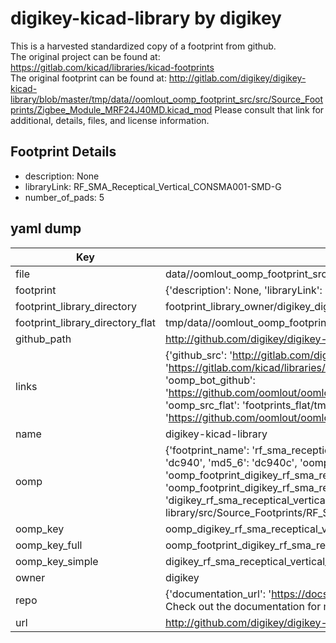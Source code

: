 # digikey-kicad-library by digikey  
This is a harvested standardized copy of a footprint from github.  
The original project can be found at:  
https://gitlab.com/kicad/libraries/kicad-footprints  
The original footprint can be found at:
http://gitlab.com/digikey/digikey-kicad-library/blob/master/tmp/data//oomlout_oomp_footprint_src/src/Source_Footprints/Zigbee_Module_MRF24J40MD.kicad_mod
Please consult that link for additional, details, files, and license information.  
## Footprint Details
* description: None  
* libraryLink: RF_SMA_Receptical_Vertical_CONSMA001-SMD-G  
* number_of_pads: 5  
## yaml dump  
| Key | Value |  
| --- | --- |  
| file | data//oomlout_oomp_footprint_src/digikey-kicad-library/src/Source_Footprints/RF_SMA_Receptical_Vertical_CONSMA001-SMD-G.kicad_mod |  
| footprint | {'description': None, 'libraryLink': 'RF_SMA_Receptical_Vertical_CONSMA001-SMD-G', 'number_of_pads': 5} |  
| footprint_library_directory | footprint_library_owner/digikey_digikey-kicad-library |  
| footprint_library_directory_flat | tmp/data//oomlout_oomp_footprint_src/footprints_flat/digikey_rf_sma_receptical_vertical_consma001_smd_g_rf_sma_receptical_vertical_consma001_smd_g/working |  
| github_path | http://github.com/digikey/digikey-kicad-library/blob/master/tmp/data//oomlout_oomp_footprint_src/src/Source_Footprints/RF_SMA_Receptical_Vertical_CONSMA001-SMD-G.kicad_mod |  
| links | {'github_src': 'http://gitlab.com/digikey/digikey-kicad-library/blob/master/tmp/data//oomlout_oomp_footprint_src/src/Source_Footprints/Zigbee_Module_MRF24J40MD.kicad_mod', 'github_src_repo': 'https://gitlab.com/kicad/libraries/kicad-footprints', 'oomp_bot': 'tmp/data//oomlout_oomp_footprint_src/footprints/digikey_rf_sma_receptical_vertical_consma001_smd_g_rf_sma_receptical_vertical_consma001_smd_g/working', 'oomp_bot_github': 'https://github.com/oomlout/oomlout_oomp_footprint_bot/tree/main/tmp/data//oomlout_oomp_footprint_src/footprints/digikey_rf_sma_receptical_vertical_consma001_smd_g_rf_sma_receptical_vertical_consma001_smd_g/working', 'oomp_src_flat': 'footprints_flat/tmp/data//oomlout_oomp_footprint_src/footprints_flat/digikey_rf_sma_receptical_vertical_consma001_smd_g_rf_sma_receptical_vertical_consma001_smd_g/working', 'oomp_src_flat_github': 'https://github.com/oomlout/oomlout_oomp_footprint_src/tree/main/tmp/data//oomlout_oomp_footprint_src/footprints_flat/digikey_rf_sma_receptical_vertical_consma001_smd_g_rf_sma_receptical_vertical_consma001_smd_g/working'} |  
| name | digikey-kicad-library |  
| oomp | {'footprint_name': 'rf_sma_receptical_vertical_consma001_smd_g', 'library_name': 'rf_sma_receptical_vertical_consma001_smd_g_kicad_mod', 'md5': 'dc940c531c328d1b46727f45d9a718ff', 'md5_10': 'dc940c531c', 'md5_5': 'dc940', 'md5_6': 'dc940c', 'oomp_key': 'oomp_digikey_rf_sma_receptical_vertical_consma001_smd_g_rf_sma_receptical_vertical_consma001_smd_g', 'oomp_key_extra': 'oomp_footprint_digikey_rf_sma_receptical_vertical_consma001_smd_g_rf_sma_receptical_vertical_consma001_smd_g', 'oomp_key_full': 'oomp_footprint_digikey_rf_sma_receptical_vertical_consma001_smd_g_rf_sma_receptical_vertical_consma001_smd_g_dc940c', 'oomp_key_simple': 'digikey_rf_sma_receptical_vertical_consma001_smd_g_rf_sma_receptical_vertical_consma001_smd_g', 'original_filename': 'data//oomlout_oomp_footprint_src/digikey-kicad-library/src/Source_Footprints/RF_SMA_Receptical_Vertical_CONSMA001-SMD-G.kicad_mod', 'owner_name': 'digikey'} |  
| oomp_key | oomp_digikey_rf_sma_receptical_vertical_consma001_smd_g_rf_sma_receptical_vertical_consma001_smd_g |  
| oomp_key_full | oomp_footprint_digikey_rf_sma_receptical_vertical_consma001_smd_g_rf_sma_receptical_vertical_consma001_smd_g |  
| oomp_key_simple | digikey_rf_sma_receptical_vertical_consma001_smd_g_rf_sma_receptical_vertical_consma001_smd_g |  
| owner | digikey |  
| repo | {'documentation_url': 'https://docs.github.com/rest/overview/resources-in-the-rest-api#rate-limiting', 'message': "API rate limit exceeded for 84.66.142.224. (But here's the good news: Authenticated requests get a higher rate limit. Check out the documentation for more details.)"} |  
| url | http://github.com/digikey/digikey-kicad-library |  

